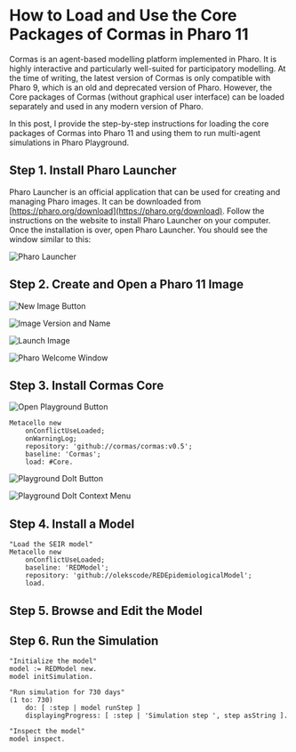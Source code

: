 # How to Load and Use the Core Packages of Cormas in Pharo 11

Cormas is an agent-based modelling platform implemented in Pharo.
It is highly interactive and particularly well-suited  for participatory modelling.
At the time of writing, the latest version of Cormas is only compatible with Pharo 9, which is an old and deprecated version of Pharo.
However, the Core packages of Cormas (without graphical user interface) can be loaded separately and used in any modern version of Pharo.

In this post, I provide the step-by-step instructions for loading the core packages of Cormas into Pharo 11 and using them to run multi-agent simulations in Pharo Playground.

## Step 1. Install Pharo Launcher

Pharo Launcher is an official application that can be used for creating and managing Pharo images. It can be downloaded from [https://pharo.org/download](https://pharo.org/download).
Follow the instructions on the website to install Pharo Launcher on your computer.
Once the installation is over, open Pharo Launcher.
You should see the window similar to this:

![Pharo Launcher](img/pharoLauncher.png)

## Step 2. Create and Open a Pharo 11 Image

![New Image Button](img/pharoLauncher-new.png)

![Image Version and Name](img/pharoLauncher-imageVersion.png)

![Launch Image](img/pharoLauncher-launch.png) 

![Pharo Welcome Window](img/pharo-welcome.png) 

## Step 3. Install Cormas Core

![Open Playground Button](img/pharo-openPlayground.png) 

```st
Metacello new
    onConflictUseLoaded;
    onWarningLog;
    repository: 'github://cormas/cormas:v0.5';
    baseline: 'Cormas';
    load: #Core.
```
![Playground DoIt Button](img/pharoPlayground-doIt.png)

![Playground DoIt Context Menu](img/pharoPlayground-doItContext.png)

## Step 4. Install a Model

```st
"Load the SEIR model"
Metacello new
    onConflictUseLoaded;
    baseline: 'REDModel';
    repository: 'github://olekscode/REDEpidemiologicalModel';
    load.
```

## Step 5. Browse and Edit the Model

## Step 6. Run the Simulation

```st
"Initialize the model"
model := REDModel new.
model initSimulation.

"Run simulation for 730 days"
(1 to: 730)
    do: [ :step | model runStep ]
    displayingProgress: [ :step | 'Simulation step ', step asString ].
    
"Inspect the model"
model inspect.
```